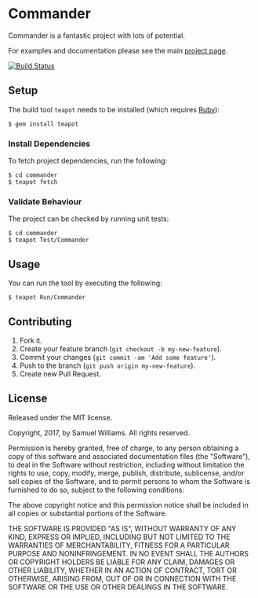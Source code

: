 # Commander

Commander is a fantastic project with lots of potential.

For examples and documentation please see the main [project page][1].

[1]: http://teapot.nz/

[![Build Status](https://travis-ci.org/kurocha/commander.svg?branch=master)](https://travis-ci.org/kurocha/commander)

## Setup

The build tool `teapot` needs to be installed (which requires [Ruby][2]):

	$ gem install teapot

[2]: http://www.ruby-lang.org/en/downloads/

### Install Dependencies

To fetch project dependencies, run the following:

	$ cd commander
	$ teapot fetch

### Validate Behaviour

The project can be checked by running unit tests:

	$ cd commander
	$ teapot Test/Commander

## Usage

You can run the tool by executing the following:

	$ teapot Run/Commander

## Contributing

1. Fork it.
2. Create your feature branch (`git checkout -b my-new-feature`).
3. Commit your changes (`git commit -am 'Add some feature'`).
4. Push to the branch (`git push origin my-new-feature`).
5. Create new Pull Request.

## License

Released under the MIT license.

Copyright, 2017, by Samuel Williams. All rights reserved.

Permission is hereby granted, free of charge, to any person obtaining a copy
of this software and associated documentation files (the "Software"), to deal
in the Software without restriction, including without limitation the rights
to use, copy, modify, merge, publish, distribute, sublicense, and/or sell
copies of the Software, and to permit persons to whom the Software is
furnished to do so, subject to the following conditions:

The above copyright notice and this permission notice shall be included in
all copies or substantial portions of the Software.

THE SOFTWARE IS PROVIDED "AS IS", WITHOUT WARRANTY OF ANY KIND, EXPRESS OR
IMPLIED, INCLUDING BUT NOT LIMITED TO THE WARRANTIES OF MERCHANTABILITY,
FITNESS FOR A PARTICULAR PURPOSE AND NONINFRINGEMENT. IN NO EVENT SHALL THE
AUTHORS OR COPYRIGHT HOLDERS BE LIABLE FOR ANY CLAIM, DAMAGES OR OTHER
LIABILITY, WHETHER IN AN ACTION OF CONTRACT, TORT OR OTHERWISE, ARISING FROM,
OUT OF OR IN CONNECTION WITH THE SOFTWARE OR THE USE OR OTHER DEALINGS IN
THE SOFTWARE.
